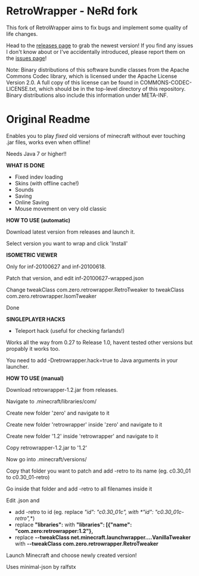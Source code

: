 # RetroWrapper - NeRd fork

This fork of RetroWrapper aims to fix bugs and implement some quality of life changes.

Head to the [releases page](https://github.com/NeRdTheNed/RetroWrapper/releases) to grab the newest version! If you find any issues I don't know about or I've accidentally introduced, please report them on the [issues page](https://github.com/NeRdTheNed/RetroWrapper/issues)!

Note: Binary distributions of this software bundle classes from the Apache Commons Codec library, which is licensed under the Apache License Version 2.0. A full copy of this license can be found in COMMONS-CODEC-LICENSE.txt, which should be in the top-level directory of this repository. Binary distributions also include this information under META-INF.

# Original Readme
Enables you to play _fixed_ old versions of minecraft without ever touching .jar files, works even when offline!

Needs Java 7 or higher!!

**WHAT IS DONE**
- Fixed indev loading
- Skins (with offline cache!)
- Sounds
- Saving
- Online Saving
- Mouse movement on very old classic

**HOW TO USE (automatic)**

Download latest version from releases and launch it.

Select version you want to wrap and click 'Install'

**ISOMETRIC VIEWER**

Only for inf-20100627 and inf-20100618.

Patch that version, and edit inf-20100627-wrapped.json

Change tweakClass com.zero.retrowrapper.RetroTweaker to tweakClass com.zero.retrowrapper.IsomTweaker

Done

**SINGLEPLAYER HACKS**

- Teleport hack (useful for checking farlands!)

Works all the way from 0.27 to Release 1.0, havent tested other versions but propably it works too.

You need to add -Dretrowrapper.hack=true to Java arguments in your launcher.

**HOW TO USE (manual)**

Download retrowrapper-1.2.jar from releases.

Navigate to .minecraft/libraries/com/

Create new folder 'zero' and navigate to it

Create new folder 'retrowrapper' inside 'zero' and navigate to it

Create new folder '1.2' inside 'retrowrapper' and navigate to it

Copy retrowrapper-1.2.jar to '1.2'

Now go into .minecraft/versions/

Copy that folder you want to patch and add -retro to its name (eg. c0.30_01 to c0.30_01-retro)

Go inside that folder and add -retro to all filenames inside it

Edit <version>.json and
  
- add -retro to id (eg. replace **"id": "c0.30_01c",* with *"id": "c0.30_01c-retro",**)
- replace **"libraries":** with **"libraries": [{"name": "com.zero:retrowrapper:1.2"},**
- replace **--tweakClass net.minecraft.launchwrapper....VanillaTweaker** with **--tweakClass com.zero.retrowrapper.RetroTweaker**
  
Launch Minecraft and choose newly created version!





Uses minimal-json by ralfstx
